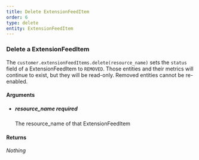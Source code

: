 ```yaml
---
title: Delete ExtensionFeedItem 
order: 6
type: delete
entity: ExtensionFeedItem 
---
```


### Delete a ExtensionFeedItem 

The `customer.extensionFeedItems.delete(resource_name)` sets the `status` field of a ExtensionFeedItem to `REMOVED`. Those entities and their metrics will continue to exist, but they will be read-only. Removed entities cannot be re-enabled.


#### Arguments

- ##### resource_name *required*
    The resource_name of that ExtensionFeedItem


#### Returns

_Nothing_